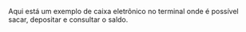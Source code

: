 Aqui está um exemplo de caixa eletrônico no terminal onde é possível sacar, depositar e consultar o saldo.

